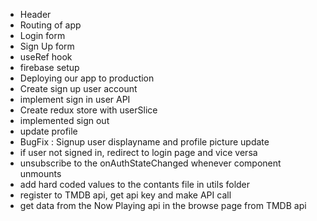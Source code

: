- Header
- Routing of app
- Login form
- Sign Up form
- useRef hook
- firebase setup
- Deploying our app to production
- Create sign up user account
- implement sign in user API
- Create redux store with userSlice
- implemented sign out
- update profile
- BugFix : Signup user displayname and profile picture update
- if user not signed in, redirect to login page and vice versa
- unsubscribe to the onAuthStateChanged whenever component unmounts
- add hard coded values to the contants file in utils folder
- register to TMDB api, get api key and make API call
- get data from the Now Playing api in the browse page from TMDB api
